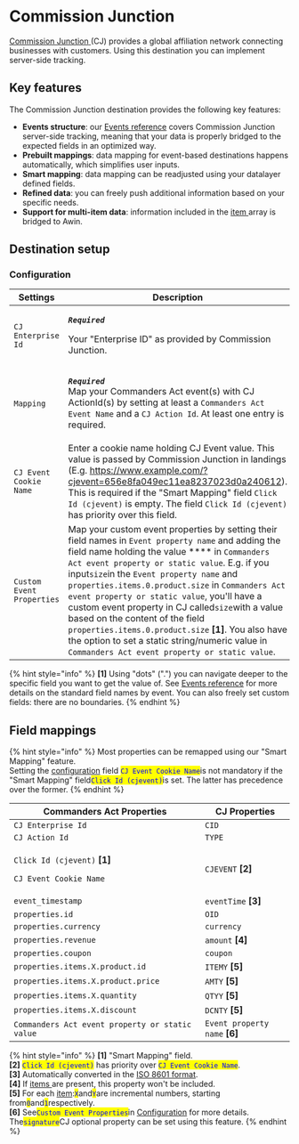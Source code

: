 # Commission Junction

[Commission Junction](https://www.cj.com/)[ ](https://www.awin.com)(CJ) provides a global affiliation network connecting businesses with customers. Using this destination you can implement server-side tracking.

## Key features

The Commission Junction destination provides the following key features:

* **Events structure**: our [Events reference](https://community.commandersact.com/platform-x/developers/tracking/events-reference) covers Commission Junction server-side tracking, meaning that your data is properly bridged to the expected fields in an optimized way.
* **Prebuilt mappings**: data mapping for event-based destinations happens automatically, which simplifies user inputs.
* **Smart mapping**: data mapping can be readjusted using your datalayer defined fields.
* **Refined data**: you can freely push additional information based on your specific needs.
* **Support for multi-item data**: information included in the [item ](https://community.commandersact.com/platform-x/developers/tracking/events-reference#item)array is bridged to Awin.

## Destination setup

### Configuration

| Settings                  | Description                                                                                                                                                                                                                                                                                                                                                                                                                                                                                                                                                                                                  |
| ------------------------- | ------------------------------------------------------------------------------------------------------------------------------------------------------------------------------------------------------------------------------------------------------------------------------------------------------------------------------------------------------------------------------------------------------------------------------------------------------------------------------------------------------------------------------------------------------------------------------------------------------------ |
| `CJ Enterprise Id`        | <p><em><strong><code>Required</code></strong></em></p><p>Your "Enterprise ID" as provided by Commission Junction.</p>                                                                                                                                                                                                                                                                                                                                                                                                                                                                                        |
| `Mapping`                 | <p><em><strong><code>Required</code></strong></em><br>Map your Commanders Act event(s) with CJ ActionId(s) by setting at least a  <code>Commanders Act Event Name</code> and a <code>CJ Action Id</code>. At least one entry is required.</p>                                                                                                                                                                                                                                                                                                                                                                |
| `CJ Event Cookie Name`    | Enter a cookie name holding CJ Event value. This value is passed by Commission Junction in landings (E.g. https://www.example.com/?cjevent=656e8fa049ec11ea8237023d0a240612). This is required if the "Smart Mapping" field `Click Id (cjevent)` is empty. The field `Click Id (cjevent)` has priority over this field.                                                                                                                                                                                                                                                                                      |
| `Custom Event Properties` | Map your custom event properties by setting their field names in `Event property name` and adding the field name holding the value **** in `Commanders Act event property or static value`. E.g. if you input`size`in the `Event property name` and `properties.items.0.product.size` in `Commanders Act event property or static value`, you'll have a custom event property in CJ called`size`with a value based on the content of the field `properties.items.0.product.size` **\[1]**. You also have the option to set a static string/numeric value in `Commanders Act event property or static value`. |

{% hint style="info" %}
**\[1]** Using "dots" (".") you can navigate deeper to the specific field you want to get the value of. See [Events reference](https://community.commandersact.com/platform-x/developers/tracking/events-reference) for more details on the standard field names by event. You can also freely set custom fields: there are no boundaries.
{% endhint %}

## Field mappings

{% hint style="info" %}
Most properties can be remapped using our "Smart Mapping" feature.\
Setting the [configuration](commission-junction.md#configuration) field <mark style="color:blue;">`CJ Event Cookie Name`</mark>is not mandatory if the "Smart Mapping" field<mark style="color:blue;">`Click Id (cjevent)`</mark>is set. The latter has precedence over the former.
{% endhint %}

| Commanders Act Properties                                                                           | CJ Properties                  |
| --------------------------------------------------------------------------------------------------- | ------------------------------ |
| `CJ Enterprise Id`                                                                                  | `CID`                          |
| `CJ Action Id`                                                                                      | `TYPE`                         |
| <p><code>Click Id (cjevent)</code> <strong>[1]</strong></p><p><code>CJ Event Cookie Name</code></p> | `CJEVENT` **\[2]**             |
| `event_timestamp`                                                                                   | `eventTime` **\[3]**           |
| `properties.id`                                                                                     | `OID`                          |
| `properties.currency`                                                                               | `currency`                     |
| `properties.revenue`                                                                                | `amount` **\[4]**              |
| `properties.coupon`                                                                                 | `coupon`                       |
| `properties.items.X.product.id`                                                                     | `ITEMY` **\[5]**               |
| `properties.items.X.product.price`                                                                  | `AMTY` **\[5]**                |
| `properties.items.X.quantity`                                                                       | `QTYY` **\[5]**                |
| `properties.items.X.discount`                                                                       | `DCNTY` **\[5]**               |
| `Commanders Act event property or static value`                                                     | `Event property name` **\[6]** |

{% hint style="info" %}
**\[1]** "Smart Mapping" field.\
**\[2]** <mark style="color:blue;">`Click Id (cjevent)`</mark> <mark style="color:blue;"></mark><mark style="color:blue;"></mark> has priority over <mark style="color:blue;">`CJ Event Cookie Name`</mark>.\
**\[3]** Automatically converted in the [ISO 8601 format](https://en.wikipedia.org/wiki/ISO\_8601).\
**\[4]** If [items ](https://community.commandersact.com/platform-x/developers/tracking/events-reference#item)are present, this property won't be included.\
**\[5]** For each [item](https://community.commandersact.com/platform-x/developers/tracking/events-reference#item):<mark style="color:blue;">`X`</mark>and<mark style="color:blue;">`Y`</mark>are incremental numbers, starting from<mark style="color:blue;">`0`</mark>and<mark style="color:blue;">`1`</mark>respectively.\
**\[6]** See<mark style="color:blue;">`Custom Event Properties`</mark>in [Configuration](commission-junction.md#configuration) for more details. The<mark style="color:blue;">`signature`</mark>CJ optional property can be set using this feature.&#x20;
{% endhint %}
